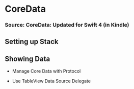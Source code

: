 # CoreData

### Source: CoreData: Updated for Swift 4 (in Kindle)

## Setting up Stack

## Showing Data

- Manage Core Data with Protocol

- Use TableView Data Source Delegate


